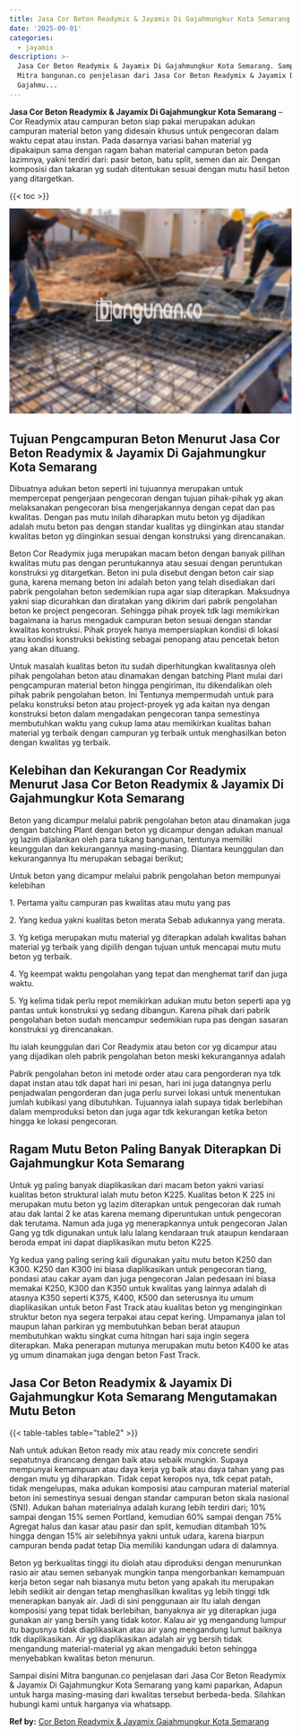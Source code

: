 ```yaml
---
title: Jasa Cor Beton Readymix & Jayamix Di Gajahmungkur Kota Semarang
date: '2025-09-01'
categories:
  - jayamix
description: >-
  Jasa Cor Beton Readymix & Jayamix Di Gajahmungkur Kota Semarang. Sampai disini
  Mitra bangunan.co penjelasan dari Jasa Cor Beton Readymix & Jayamix Di
  Gajahmu...
---
```


**Jasa Cor Beton Readymix & Jayamix Di Gajahmungkur Kota Semarang** – Cor Readymix atau campuran beton siap pakai merupakan adukan campuran material beton yang didesain khusus untuk pengecoran dalam waktu cepat atau instan. Pada dasarnya variasi bahan material yg dipakaipun sama dengan ragam bahan material campuran beton pada lazimnya, yakni terdiri dari: pasir beton, batu split, semen dan air. Dengan komposisi dan takaran yg sudah ditentukan sesuai dengan mutu hasil beton yang ditargetkan.

{{< toc >}}

![Jasa Cor Beton Readymix & Jayamix Di Gajahmungkur Kota Semarang](/images/jasa-cor-readymix-09.png)

## Tujuan Pengcampuran Beton Menurut Jasa Cor Beton Readymix & Jayamix Di Gajahmungkur Kota Semarang

Dibuatnya adukan beton seperti ini tujuannya merupakan untuk mempercepat pengerjaan pengecoran dengan tujuan pihak-pihak yg akan melaksanakan pengecoran bisa mengerjakannya dengan cepat dan pas kwalitas. Dengan pas mutu inilah diharapkan mutu beton yg dijadikan adalah mutu beton pas dengan standar kualitas yg diinginkan atau standar kwalitas beton yg diinginkan sesuai dengan konstruksi yang direncanakan.

Beton Cor Readymix juga merupakan macam beton dengan banyak pilihan kwalitas mutu pas dengan peruntukannya atau sesuai dengan peruntukan konstruksi yg ditargetkan. Beton ini pula disebut dengan beton cair siap guna, karena memang beton ini adalah beton yang telah disediakan dari pabrik pengolahan beton sedemikian rupa agar siap diterapkan. Maksudnya yakni siap dicurahkan dan diratakan yang dikirim dari pabrik pengolahan beton ke project pengecoran. Sehingga pihak proyek tdk lagi memikirkan bagaimana ia harus mengaduk campuran beton sesuai dengan standar kwalitas konstruksi. Pihak proyek hanya mempersiapkan kondisi di lokasi atau kondisi konstruksi bekisting sebagai penopang atau pencetak beton yang akan dituang.

Untuk masalah kualitas beton itu sudah diperhitungkan kwalitasnya oleh pihak pengolahan beton atau dinamakan dengan batching Plant mulai dari pengcampuran material beton hingga pengiriman, itu dikendalikan oleh pihak pabrik pengolahan beton. Ini Tentunya mempermudah untuk para pelaku konstruksi beton atau project-proyek yg ada kaitan nya dengan konstruksi beton dalam mengadakan pengecoran tanpa semestinya membutuhkan waktu yang cukup lama atau memikirkan kualitas bahan material yg terbaik dengan campuran yg terbaik untuk menghasilkan beton dengan kwalitas yg terbaik.

## Kelebihan dan Kekurangan Cor Readymix Menurut Jasa Cor Beton Readymix & Jayamix Di Gajahmungkur Kota Semarang

Beton yang dicampur melalui pabrik pengolahan beton atau dinamakan juga dengan batching Plant dengan beton yg dicampur dengan adukan manual yg lazim dijalankan oleh para tukang bangunan, tentunya memiliki keunggulan dan kekurangannya masing-masing. Diantara keunggulan dan kekurangannya Itu merupakan sebagai berikut;

Untuk beton yang dicampur melalui pabrik pengolahan beton mempunyai kelebihan

1\. Pertama yaitu campuran pas kwalitas atau mutu yang pas

2\. Yang kedua yakni kualitas beton merata Sebab adukannya yang merata.

3\. Yg ketiga merupakan mutu material yg diterapkan adalah kwalitas bahan material yg terbaik yang dipilih dengan tujuan untuk mencapai mutu mutu beton yg terbaik.

4\. Yg keempat waktu pengolahan yang tepat dan menghemat tarif dan juga waktu.

5\. Yg kelima tidak perlu repot memikirkan adukan mutu beton seperti apa yg pantas untuk konstruksi yg sedang dibangun. Karena pihak dari pabrik pengolahan beton sudah mencampur sedemikian rupa pas dengan sasaran konstruksi yg direncanakan.

Itu ialah keunggulan dari Cor Readymix atau beton cor yg dicampur atau yang dijadikan oleh pabrik pengolahan beton meski kekurangannya adalah

Pabrik pengolahan beton ini metode order atau cara pengorderan nya tdk dapat instan atau tdk dapat hari ini pesan, hari ini juga datangnya perlu penjadwalan pengorderan dan juga perlu survei lokasi untuk menentukan jumlah kubikasi yang dibutuhkan. Tujuannya ialah supaya tidak berlebihan dalam memproduksi beton dan juga agar tdk kekurangan ketika beton hingga ke lokasi pengecoran.

## Ragam Mutu Beton Paling Banyak Diterapkan Di Gajahmungkur Kota Semarang

Untuk yg paling banyak diaplikasikan dari macam beton yakni variasi kualitas beton struktural ialah mutu beton K225. Kualitas beton K 225 ini merupakan mutu beton yg lazim diterapkan untuk pengecoran dak rumah atau dak lantai 2 ke atas karena memang diperuntukan untuk pengecoran dak terutama. Namun ada juga yg menerapkannya untuk pengecoran Jalan Gang yg tdk digunakan untuk lalu lalang kendaraan truk ataupun kendaraan beroda empat ini dapat diaplikasikan mutu beton K225.

Yg kedua yang paling sering kali digunakan yaitu mutu beton K250 dan K300. K250 dan K300 ini biasa diaplikasikan untuk pengecoran tiang, pondasi atau cakar ayam dan juga pengecoran Jalan pedesaan ini biasa memakai K250, K300 dan K350 untuk kwalitas yang lainnya adalah di atasnya K350 seperti K375, K400, K500 dan seterusnya itu umum diaplikasikan untuk beton Fast Track atau kualitas beton yg menginginkan struktur beton nya segera terpakai atau cepat kering. Umpamanya jalan tol maupun lahan parkiran yg membutuhkan beban berat ataupun membutuhkan waktu singkat cuma hitngan hari saja ingin segera diterapkan. Maka penerapan mutunya merupakan mutu beton K400 ke atas yg umum dinamakan juga dengan beton Fast Track.

## Jasa Cor Beton Readymix & Jayamix Di Gajahmungkur Kota Semarang Mengutamakan Mutu Beton

{{< table-tables table="table2" >}}

Nah untuk adukan Beton ready mix atau ready mix concrete sendiri sepatutnya dirancang dengan baik atau sebaik mungkin. Supaya mempunyai kemampuan atau daya kerja yg baik atau daya tahan yang pas dengan mutu yg diharapkan. Tidak cepat keropos nya, tdk cepat patah, tidak mengelupas, maka adukan komposisi atau campuran material material beton ini semestinya sesuai dengan standar campuran beton skala nasional (SNI). Adukan bahan materialnya adalah kurang lebih terdiri dari; 10% sampai dengan 15% semen Portland, kemudian 60% sampai dengan 75% Agregat halus dan kasar atau pasir dan split, kemudian ditambah 10% hingga dengan 15% air selebihnya yakni untuk udara, karena biarpun campuran benda padat tetap Dia memiliki kandungan udara di dalamnya.

Beton yg berkualitas tinggi itu diolah atau diproduksi dengan menurunkan rasio air atau semen sebanyak mungkin tanpa mengorbankan kemampuan kerja beton segar nah biasanya mutu beton yang apakah itu merupakan lebih sedikit air dengan tetap menghasilkan kwalitas yg lebih tinggi tdk menerapkan banyak air. Jadi di sini penggunaan air Itu ialah dengan komposisi yang tepat tidak berlebihan, banyaknya air yg diterapkan juga gunakan air yang bersih yang tidak kotor. Kalau air yg mengandung lumpur itu bagusnya tidak diaplikasikan atau air yang mengandung lumut baiknya tdk diaplikasikan. Air yg diaplikasikan adalah air yg bersih tidak mengandung material-material yg akan mengaduki beton sehingga menyebabkan kwalitas beton menurun.

Sampai disini Mitra bangunan.co penjelasan dari Jasa Cor Beton Readymix & Jayamix Di Gajahmungkur Kota Semarang yang kami paparkan, Adapun untuk harga masing-masing dari kwalitas tersebut berbeda-beda. Silahkan hubungi kami untuk harganya via whatsapp.

**Ref by:** [Cor Beton Readymix & Jayamix Gajahmungkur Kota Semarang](https://id.wikipedia.org/wiki/Cor)
